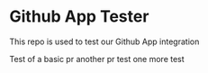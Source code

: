 # Github App Tester

This repo is used to test our Github App integration

Test of a basic pr
another pr test
one more test
